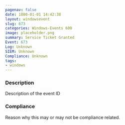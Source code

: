 ```yaml
---
pagenav: false
date: 1800-01-01 14:42:38
layout: windowsevent
slug: 673
categories: Windows-Events 600
image: placeholder.png
summary: Service Ticket Granted
Event: 673
Log: Unknown
SIEM: Unknown
Compliance: Unknown
tags:
- windows
---
```


### Description

Description of the event ID

### Compliance

Reason why this may or may not be compliance related.
